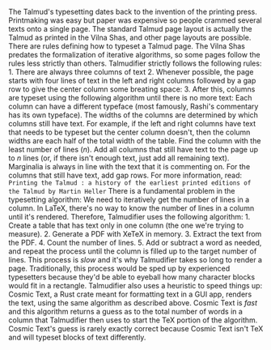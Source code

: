 The Talmud's typesetting dates back to the invention of the printing press. Printmaking was easy but paper was expensive so people crammed several texts onto a single page. The standard Talmud page layout is actually the Talmud as printed in the Vilna Shas, and other page layouts are possible. There are rules defining how to typeset a Talmud page. The Vilna Shas predates the formalization of iterative algorithms, so some pages follow the rules less strictly than others. Talmudifier strictly follows the following rules: 1. There are always three columns of text 2. Whenever possible, the page starts with four lines of text in the left and right columns followed by a gap row to give the center column some breating space: 3. After this, columns are typeset using the following algorithm until there is no more text:  Each column can have a different typeface (most famously, Rashi's commentary has its own typeface).  The widths of the columns are determined by which columns still have text. For example, if the left and right columns have text that needs to be typeset but the center column doesn't, then the column widths are each half of the total width of the table.  Find the column with the least number of lines (*n*).  Add all columns that still have text to the page up to *n* lines (or, if there isn't enough text, just add all remaining text).  Marginalia is always in line with the text that it is commenting on.  For the columns that still have text, add gap rows. For more information, read: `Printing the Talmud : a history of the earliest printed editions of the Talmud by Martin Heller` There is a fundamental problem in the typesetting algorithm: We need to iteratively get the number of lines in a column. In LaTeX, there's no way to know the number of lines in a column until it's rendered. Therefore, Talmudifier uses the following algorithm: 1. Create a table that has text only in one column (the one we're trying to measure). 2. Generate a PDF with XeTeX in memory. 3. Extract the text from the PDF. 4. Count the number of lines. 5. Add or subtract a word as needed, and repeat the process until the column is filled up to the target number of lines. This process is *slow* and it's why Talmudifier takes so long to render a page. Traditionally, this process would be sped up by experienced typesetters because they'd be able to eyeball how many character blocks would fit in a rectangle. Talmudifier also uses a heuristic to speed things up: Cosmic Text, a Rust crate meant for formatting text in a GUI app, renders the text, using the same algorithm as described above. Cosmic Text is *fast* and this algorithm returns a guess as to the total number of words in a column that Talmudifier then uses to start the TeX portion of the algorithm. Cosmic Text's guess is rarely exactly correct because Cosmic Text isn't TeX and will typeset blocks of text differently.